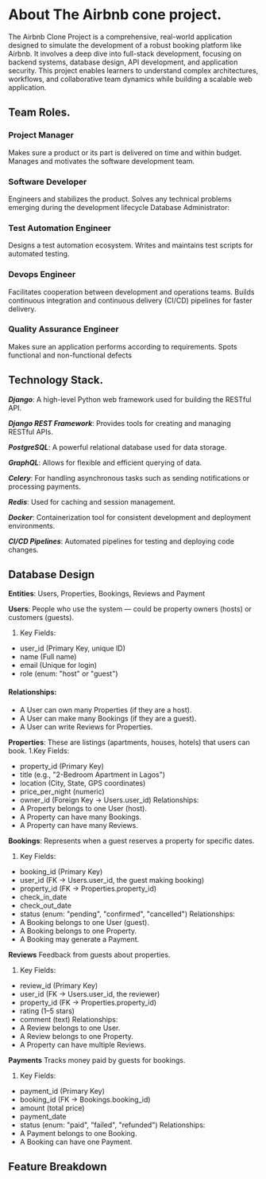 # About The Airbnb cone project.

The Airbnb Clone Project is a comprehensive, real-world application designed to simulate the development of a robust booking platform like Airbnb. It involves a deep dive into full-stack development, focusing on backend systems, database design, API development, and application security. This project enables learners to understand complex architectures, workflows, and collaborative team dynamics while building a scalable web application.

## Team Roles.

### Project Manager

Makes sure a product or its part is delivered on time and within budget. Manages and motivates the software development team.

### Software Developer

Engineers and stabilizes the product. Solves any technical problems emerging during the development lifecycle
Database Administrator:

### Test Automation Engineer

Designs a test automation ecosystem. Writes and maintains test scripts for automated testing.

### Devops Engineer

Facilitates cooperation between development and operations teams. Builds continuous integration and continuous delivery (CI/CD) pipelines for faster delivery.

### Quality Assurance Engineer

Makes sure an application performs according to requirements. Spots functional and non-functional defects

## Technology Stack.

**_Django_**: A high-level Python web framework used for building the RESTful API.

**_Django REST Framework_**: Provides tools for creating and managing RESTful APIs.

**_PostgreSQL_**: A powerful relational database used for data storage.

**_GraphQL_**: Allows for flexible and efficient querying of data.

**_Celery_**: For handling asynchronous tasks such as sending notifications or processing payments.

**_Redis_**: Used for caching and session management.

**_Docker_**: Containerization tool for consistent development and deployment environments.

**_CI/CD Pipelines_**: Automated pipelines for testing and deploying code changes.

## Database Design

**Entities**: Users, Properties, Bookings, Reviews and Payment

**Users**:
People who use the system — could be property owners (hosts) or customers (guests).

1. Key Fields:

- user_id (Primary Key, unique ID)
- name (Full name)
- email (Unique for login)
- role (enum: "host" or "guest")

#### Relationships:

- A User can own many Properties (if they are a host).
- A User can make many Bookings (if they are a guest).
- A User can write Reviews for Properties.

**Properties**:
These are listings (apartments, houses, hotels) that users can book.
1.Key Fields:

- property_id (Primary Key)
- title (e.g., "2-Bedroom Apartment in Lagos")
- location (City, State, GPS coordinates)
- price_per_night (numeric)
- owner_id (Foreign Key → Users.user_id)
  Relationships:
- A Property belongs to one User (host).
- A Property can have many Bookings.
- A Property can have many Reviews.

**Bookings**:
Represents when a guest reserves a property for specific dates.

1. Key Fields:

- booking_id (Primary Key)
- user_id (FK → Users.user_id, the guest making booking)
- property_id (FK → Properties.property_id)
- check_in_date
- check_out_date
- status (enum: "pending", "confirmed", "cancelled")
  Relationships:
- A Booking belongs to one User (guest).
- A Booking belongs to one Property.
- A Booking may generate a Payment.

**Reviews**
Feedback from guests about properties.

1. Key Fields:

- review_id (Primary Key)
- user_id (FK → Users.user_id, the reviewer)
- property_id (FK → Properties.property_id)
- rating (1–5 stars)
- comment (text)
  Relationships:
- A Review belongs to one User.
- A Review belongs to one Property.
- A Property can have multiple Reviews.

**Payments**
Tracks money paid by guests for bookings.

1. Key Fields:

- payment_id (Primary Key)
- booking_id (FK → Bookings.booking_id)
- amount (total price)
- payment_date
- status (enum: "paid", "failed", "refunded")
  Relationships:
- A Payment belongs to one Booking.
- A Booking can have one Payment.

## Feature Breakdown

```

```
